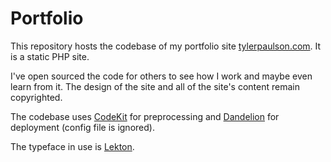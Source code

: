 # Portfolio

This repository hosts the codebase of my portfolio site [tylerpaulson.com](http://tylerpaulson.com). It is a static PHP site.

I've open sourced the code for others to see how I work and maybe even learn from it. The design of the site and all of the site's content remain copyrighted.

The codebase uses [CodeKit](http://incident57.com/codekit/) for preprocessing and [Dandelion](https://github.com/scttnlsn/dandelion) for deployment (config file is ignored).

The typeface in use is [Lekton](http://www.fontsquirrel.com/fonts/lekton).